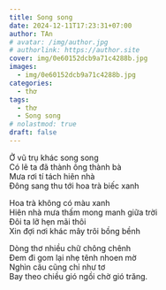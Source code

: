 ```yaml
---
title: Song song
date: 2024-12-11T17:23:31+07:00
author: TAn
# avatar: /img/author.jpg
# authorlink: https://author.site
cover: img/0e60152dcb9a71c4288b.jpg
images:
  - img/0e60152dcb9a71c4288b.jpg
categories:
  - thơ
tags:
  - thơ
  - Song song
# nolastmod: true
draft: false
---
```


Ở vũ trụ khác song song  
Có lẽ ta đã thành ông thành bà  
Mưa rơi tí tách hiên nhà  
Đông sang thu tới hoa trà biếc xanh  
  
Hoa trà không có màu xanh  
Hiên nhà mưa thấm mong manh giữa trời  
Đôi ta lỡ hẹn mãi thôi  
Xin đợi nơi khác mây trôi bồng bềnh  
  
Dòng thơ nhiều chữ chông chênh  
Đem đi gom lại nhẹ tênh nhoen mờ  
Nghìn câu cũng chỉ như tơ  
Bay theo chiều gió ngồi chờ gió trăng.